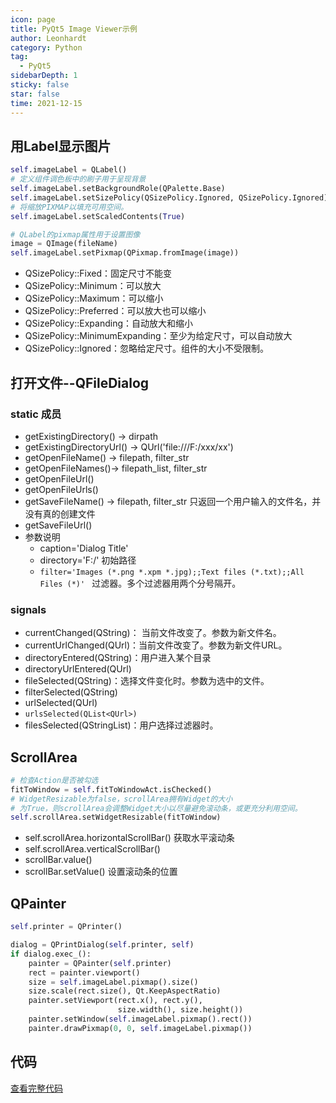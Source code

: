 ```yaml
---
icon: page
title: PyQt5 Image Viewer示例
author: Leonhardt
category: Python
tag:
  - PyQt5
sidebarDepth: 1
sticky: false
star: false
time: 2021-12-15
---
```


## 用Label显示图片
```python
self.imageLabel = QLabel()
# 定义组件调色板中的刷子用于呈现背景
self.imageLabel.setBackgroundRole(QPalette.Base)
self.imageLabel.setSizePolicy(QSizePolicy.Ignored, QSizePolicy.Ignored)
# 将缩放PIXMAP以填充可用空间。
self.imageLabel.setScaledContents(True)

# QLabel的pixmap属性用于设置图像
image = QImage(fileName)
self.imageLabel.setPixmap(QPixmap.fromImage(image))
```
- QSizePolicy::Fixed：固定尺寸不能变
- QSizePolicy::Minimum：可以放大
- QSizePolicy::Maximum：可以缩小
- QSizePolicy::Preferred：可以放大也可以缩小
- QSizePolicy::Expanding：自动放大和缩小
- QSizePolicy::MinimumExpanding：至少为给定尺寸，可以自动放大
- QSizePolicy::Ignored：忽略给定尺寸。组件的大小不受限制。

## 打开文件--QFileDialog
### static 成员
- getExistingDirectory() -> dirpath
- getExistingDirectoryUrl() -> QUrl('file:///F:/xxx/xx')
- getOpenFileName() -> filepath, filter_str
- getOpenFileNames()-> filepath_list, filter_str
- getOpenFileUrl()
- getOpenFileUrls()
- getSaveFileName() -> filepath, filter_str 只返回一个用户输入的文件名，并没有真的创建文件
- getSaveFileUrl()
- 参数说明
    - caption='Dialog Title'
    - directory='F:/' 初始路径
    - `filter='Images (*.png *.xpm *.jpg);;Text files (*.txt);;All Files (*)' ` 过滤器。多个过滤器用两个分号隔开。

### signals
- currentChanged(QString)： 当前文件改变了。参数为新文件名。
- currentUrlChanged(QUrl)：当前文件改变了。参数为新文件URL。
- directoryEntered(QString)：用户进入某个目录
- directoryUrlEntered(QUrl)
- fileSelected(QString)：选择文件变化时。参数为选中的文件。
- filterSelected(QString)
- urlSelected(QUrl)
- `urlsSelected(QList<QUrl>)`
- filesSelected(QStringList)：用户选择过滤器时。

## ScrollArea
```python
# 检查Action是否被勾选
fitToWindow = self.fitToWindowAct.isChecked() 
# WidgetResizable为false，scrollArea拥有Widget的大小
# 为True，则scrollArea会调整Widget大小以尽量避免滚动条，或更充分利用空间。
self.scrollArea.setWidgetResizable(fitToWindow)
```
- self.scrollArea.horizontalScrollBar() 获取水平滚动条
- self.scrollArea.verticalScrollBar()
- scrollBar.value()
- scrollBar.setValue() 设置滚动条的位置

## QPainter
```python
self.printer = QPrinter()

dialog = QPrintDialog(self.printer, self)
if dialog.exec_():
    painter = QPainter(self.printer)
    rect = painter.viewport()
    size = self.imageLabel.pixmap().size()
    size.scale(rect.size(), Qt.KeepAspectRatio)
    painter.setViewport(rect.x(), rect.y(),
                        size.width(), size.height())
    painter.setWindow(self.imageLabel.pixmap().rect())
    painter.drawPixmap(0, 0, self.imageLabel.pixmap())
```

## 代码
[查看完整代码](https://gist.github.com/acbetter/32c575803ec361c3e82064e60db4e3e0)